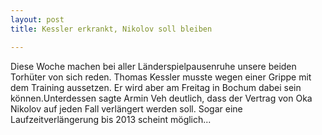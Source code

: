 ```yaml
---
layout: post
title: Kessler erkrankt, Nikolov soll bleiben

---
```


Diese Woche machen bei aller Länderspielpausenruhe unsere beiden Torhüter von sich reden. Thomas Kessler musste wegen einer Grippe mit dem Training aussetzen. Er wird aber am Freitag in Bochum dabei sein können.Unterdessen sagte Armin Veh deutlich, dass der Vertrag von Oka Nikolov auf jeden Fall verlängert werden soll. Sogar eine Laufzeitverlängerung bis 2013 scheint möglich...


